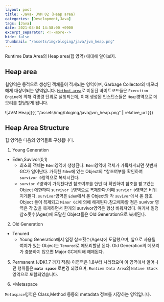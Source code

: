 ```yaml
---
layout: post
title: -Java- JVM 02 (Heap area)
categories: [Development,Java]
tags: [Java]
date: 2021-03-04 14:58:00 +0900
excerpt_separator: <!--more-->
hide: false
thumbnail: "/assets/img/bloging/java/jvm_heap.png"
---
```

Runtime Data Area의 Heap area(힙 영역) 에대해 알아보자.
<!--more-->
## Heap area

힙영역은 동적으로 생성된 객체들이 적재되는 영역이며, Garbage Collector의 메모리 해제 대상이되는 영역입니다. [`Method area`](https://kimchi-dev.github.io/posts/Java_JVM01/#1-method-area)로 이동된 바이트코드들은 `Execution Engine`에 의해 각명령 단위로 실행되는데, 이때 생성된 인스턴스들은 `Heap`영역으로 메모리를 할당받게 됩니다.


![JVM Heap]({{ "/assets/img/bloging/java/jvm_heap.png" | relative_url }})

## Heap Area Structure

힙 영역은 다음의 영역들로 구성됩니다.
1. Young Generation
- Eden,Suvivor(0,1)
    - 최초의 객체는  `Eden`영역에 생성된다. `Eden`영역에 객체가 가득차게되면 첫번째 GC가 일어난다. 가득찬 `Eden`에 있는 Object의 *참조여부를 확인하여 `survivor 0`영역으로 복제시킨다.
    - `survior 0`영역이 가득찬다면 참조여부를 한번 더 확인하여 참조를 받고있는 Object 에한하여 `survivor 1`영역으로 복제한다.이때 `survior 0`영역은 비워지게된다. `survivor`영역은 `Eden`에서 온 Object와 각 `suvivor`에서 온 참조Object 들이 복제되고 `Minor GC`에 의해 해제된다.참고해야할 점은 suvivor 영역은 각 값을 복제하면서 한개의 survivor영역은 항상 비워져있다.  여기서 일정 참조횟수(Ages)에 도달한 Object들은 Old Generation으로 복제된다.

2. Old Generation
- Tenured
    - Young Generation에서 일정 참조횟수(Ages)에 도달했으며, 앞으로 사용될 여지가 있는 Object는 `Tenured`로 메모리할당 된다. Old Generation의 메모리가 충분하지 않으면 Major GC에의해 해제된다.

5. Permanent (JDK1.7 까지 적용)
   이영역은 1.8부터 사라졌으며 이 영역에서 일어나던 행위들은 **`mata space`** 로변경 되었으며,
   `Runtiem Data Area`의 `Native Stack`영역으로 포함되었습니다.

5. *Metaspace

`Metaspace`영역은 Class,Method 등등의 metadata 정보를 저장하는 영역입니다.
